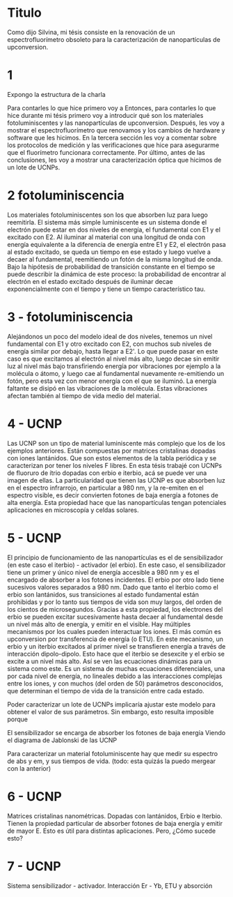 
# Titulo

Como dijo Silvina, mi tésis consiste en la renovación de un espectrofluorímetro obsoleto para la caracterización de nanopartículas de upconversion.

# 1

Expongo la estructura de la charla

Para contarles lo que hice primero voy a 
Entonces, para contarles lo que hice durante mi tésis primero voy a introducir qué son los materiales fotoluminiscentes y las nanopartículas de upconversion.
Después, les voy a mostrar el espectrofluorímetro que renovamos y los cambios de hardware y software que les hicimos.
En la tercera sección les voy a comentar sobre los protocolos de medición y las verificaciones que hice para asegurarme que el fluorímetro funcionara correctamente.
Por último, antes de las conclusiones, les voy a mostrar una caracterización óptica que hicimos de un lote de UCNPs.

# 2 fotoluminiscencia

Los materiales fotoluminiscentes son los que absorben luz para luego reemitirla.
El sistema más simple luminiscente es un sistema donde el electrón puede estar en dos niveles de energía, el fundamental con E1 y el excitado con E2. 
Al iluminar al material con una longitud de onda con energía equivalente a la diferencia de energía entre E1 y E2, el electrón pasa al estado excitado, se queda un tiempo en ese estado y luego vuelve a decaer al fundamental, reemitiendo un fotón de la misma longitud de onda.
Bajo la hipótesis de probabilidad de transición constante en el tiempo se puede describir la dinámica de este proceso: la probabilidad de encontrar al electrón en el estado excitado después de iluminar decae exponencialmente con el tiempo y tiene un tiempo característico tau.

# 3 - fotoluminiscencia

Alejándonos un poco del modelo ideal de dos niveles, tenemos un nivel fundamental con E1 y otro excitado con E2, con muchos sub niveles de energía similar por debajo, hasta llegar a E2'.
Lo que puede pasar en este caso es que excitamos al electrón al nivel más alto, luego decae sin emitir luz al nivel más bajo transfiriendo energía por vibraciones por ejemplo a la molécula o átomo, y luego cae al fundamental nuevamente re-emitiendo un fotón, pero esta vez con menor energía con el que se iluminó.
La energía faltante se disipó en las vibraciones de la molécula.
Estas vibraciones afectan también al tiempo de vida medio del material.

# 4 - UCNP

Las UCNP son un tipo de material luminiscente más complejo que los de los ejemplos anteriores.
Están compuestas por matrices cristalinas dopadas con iones lantánidos. 
Que son estos elementos de la tabla periódica y se caracterizan por tener los niveles F libres.
En esta tésis trabajé con UCNPs de fluoruro de ítrio dopadas con erbio e iterbio, acá se puede ver una imagen de ellas.
La particularidad que tienen las UCNP es que absorben luz en el espectro infrarrojo, en particular a 980 nm, y la re-emiten en el espectro visible, es decir convierten fotones de baja energía a fotones de alta energía.
Esta propiedad hace que las nanopartículas tengan potenciales aplicaciones en microscopía y celdas solares.

# 5 - UCNP

El principio de funcionamiento de las nanopartículas es el de sensibilizador (en este caso el iterbio) - activador (el erbio).
En este caso, el sensibilizador tiene un primer y único nivel de energía accesible a 980 nm y es el encargado de absorber a los fotones incidentes.
El erbio por otro lado tiene sucesivos valores separados a 980 nm. 
Dado que tanto el iterbio como el erbio son lantánidos, sus transiciones al estado fundamental están prohibidas y por lo tanto sus tiempos de vida son muy largos, del orden de los cientos de microsegundos.
Gracias a esta propiedad, los electrones del erbio se pueden excitar sucesivamente hasta decaer al fundamental desde un nivel más alto de energía, y emitir en el visible.
Hay múltiples mecanismos por los cuales pueden interactuar los iones.
El más común es upconversion por transferencia de energía (o ETU). 
En este mecanismo, un erbio y un iterbio excitados al primer nivel se transfieren energía a través de interacción dipolo-dipolo. 
Esto hace que el iterbio se desexcite y el erbio se excite a un nivel más alto.
Así se ven las ecuaciones dinámicas para un sistema como este.
Es un sistema de muchas ecuaciones diferenciales, una por cada nivel de energía, no lineales debido a las interacciones complejas entre los iones, y con muchos (del orden de 50) parámetros desconocidos, que determinan el tiempo de vida de la transición entre cada estado.

Poder caracterizar un lote de UCNPs implicaría ajustar este modelo para obtener el valor de sus parámetros.
Sin embargo, esto resulta imposible porque 


El sensibilizador se encarga de absorber los fotones de baja energía
Viendo el diagrama de Jablonski de las UCNP

Para caracterizar un material fotoluminiscente hay que medir su espectro de abs y em, y sus tiempos de vida. (todo: esta quizás la puedo mergear con la anterior)

# 6 - UCNP

Matrices cristalinas nanométricas.
Dopadas con lantánidos, Erbio e Iterbio.
Tienen la propiedad particular de absorber fotones de baja energía y emitir de mayor E.
Esto es útil para distintas aplicaciones.
Pero, ¿Cómo sucede esto?

# 7 - UCNP

Sistema sensibilizador - activador.
Interacción Er - Yb, ETU y absorción 